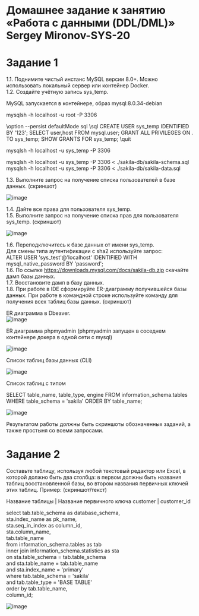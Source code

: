 # Домашнее задание к занятию «Работа с данными (DDL/DML)» Sergey Mironov-SYS-20  


# Задание 1

1.1. Поднимите чистый инстанс MySQL версии 8.0+. Можно использовать локальный сервер или контейнер Docker.  
1.2. Создайте учётную запись sys_temp.  


MySQL запускается в контейнере, образ mysql:8.0.34-debian

mysqlsh -h localhost -u root -P 3306

\option --persist defaultMode sql
\sql
CREATE USER sys_temp IDENTIFIED BY '123';
SELECT user,host FROM mysql.user;
GRANT ALL PRIVILEGES ON *.* TO sys_temp;
SHOW GRANTS FOR sys_temp;
\quit

mysqlsh -h localhost -u sys_temp -P 3306

mysqlsh -h localhost -u sys_temp -P 3306 < ./sakila-db/sakila-schema.sql 
mysqlsh -h localhost -u sys_temp -P 3306 < ./sakila-db/sakila-data.sql 


1.3. Выполните запрос на получение списка пользователей в базе данных. (скриншот)

![image](https://github.com/SergeyM90/DDL_DLM/assets/84016375/0cf25caf-101d-4acd-9e86-6e260d4ea6e0)


1.4. Дайте все права для пользователя sys_temp.  
1.5. Выполните запрос на получение списка прав для пользователя sys_temp. (скриншот)  

![image](https://github.com/SergeyM90/DDL_DLM/assets/84016375/82cbec08-c9d4-4537-92ef-4b5b07ce19b8)


1.6. Переподключитесь к базе данных от имени sys_temp.  
Для смены типа аутентификации с sha2 используйте запрос:  
ALTER USER 'sys_test'@'localhost' IDENTIFIED WITH mysql_native_password BY 'password';  
1.6. По ссылке https://downloads.mysql.com/docs/sakila-db.zip скачайте дамп базы данных.  
1.7. Восстановите дамп в базу данных.  
1.8. При работе в IDE сформируйте ER-диаграмму получившейся базы данных. При работе в командной строке используйте команду для получения всех таблиц базы данных. (скриншот)  

ER диаграмма в Dbeaver.  
![image](https://github.com/SergeyM90/DDL_DLM/assets/84016375/b3335f3c-2f19-4e54-8bd5-a6dd09f6a72c)

ER диаграмма phpmyadmin (phpmyadmin запущен в соседнем контейнере докера в одной сети с mysql)  

![image](https://github.com/SergeyM90/DDL_DLM/assets/84016375/bae21fbd-8015-4997-9148-c4d1da55d000)

Список таблиц базы данных (CLI)

![image](https://github.com/SergeyM90/DDL_DLM/assets/84016375/b0502764-4a79-49f0-b505-2c8f7f0b5684)

Список таблиц с типом

SELECT table_name, table_type, engine
FROM information_schema.tables
WHERE table_schema = 'sakila' ORDER BY table_name;

![image](https://github.com/SergeyM90/DDL_DLM/assets/84016375/2d1c7e12-a7d9-4138-bca1-09661c555388)


Результатом работы должны быть скриншоты обозначенных заданий, а также простыня со всеми запросами.

# Задание 2

Составьте таблицу, используя любой текстовый редактор или Excel, в которой должно быть два столбца: в первом должны быть названия таблиц восстановленной базы, во втором названия первичных ключей этих таблиц. Пример: (скриншот/текст)

Название таблицы | Название первичного ключа
customer         | customer_id




select tab.table_schema as database_schema,  
    sta.index_name as pk_name,  
    sta.seq_in_index as column_id,  
    sta.column_name,  
    tab.table_name  
from information_schema.tables as tab  
inner join information_schema.statistics as sta  
        on sta.table_schema = tab.table_schema  
        and sta.table_name = tab.table_name  
        and sta.index_name = 'primary'  
where tab.table_schema = 'sakila'  
    and tab.table_type = 'BASE TABLE'  
order by tab.table_name,  
    column_id;  

![image](https://github.com/SergeyM90/DDL_DLM/assets/84016375/b99d5b34-2c42-4c2c-9bd6-6754634e04b1)

